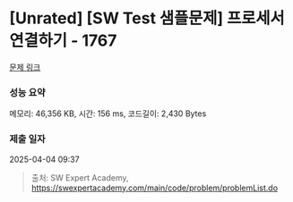 # [Unrated] [SW Test 샘플문제] 프로세서 연결하기 - 1767 

[문제 링크](https://swexpertacademy.com/main/code/problem/problemDetail.do?contestProbId=AV4suNtaXFEDFAUf) 

### 성능 요약

메모리: 46,356 KB, 시간: 156 ms, 코드길이: 2,430 Bytes

### 제출 일자

2025-04-04 09:37



> 출처: SW Expert Academy, https://swexpertacademy.com/main/code/problem/problemList.do